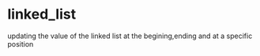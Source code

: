 # linked_list
updating the value of the linked list at the begining,ending and at a specific position
